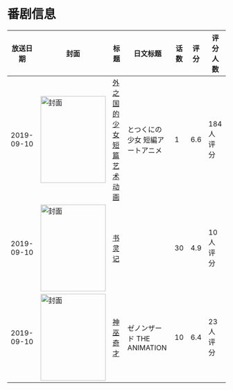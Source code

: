 # 番剧信息

|放送日期|封面|标题|日文标题|话数|评分|评分人数|
|---|---|---|---|---|---|---|
|2019-09-10|<img src="https://lain.bgm.tv/pic/cover/c/65/5a/277149_2BeLl.jpg" alt="封面" style="width:150px;height:200px;object-fit:cover;">|[外之国的少女 短篇艺术动画](https://bangumi.tv/subject/277149)|とつくにの少女 短編アートアニメ|1|6.6|184人评分|
|2019-09-10|<img src="https://lain.bgm.tv/pic/cover/c/eb/04/282742_13dNA.jpg" alt="封面" style="width:150px;height:200px;object-fit:cover;">|[书灵记](https://bangumi.tv/subject/282742)||30|4.9|10人评分|
|2019-09-10|<img src="https://lain.bgm.tv/pic/cover/c/c5/fb/290387_1COYd.jpg" alt="封面" style="width:150px;height:200px;object-fit:cover;">|[神巫奇才](https://bangumi.tv/subject/290387)|ゼノンザード THE ANIMATION|10|6.4|23人评分|
